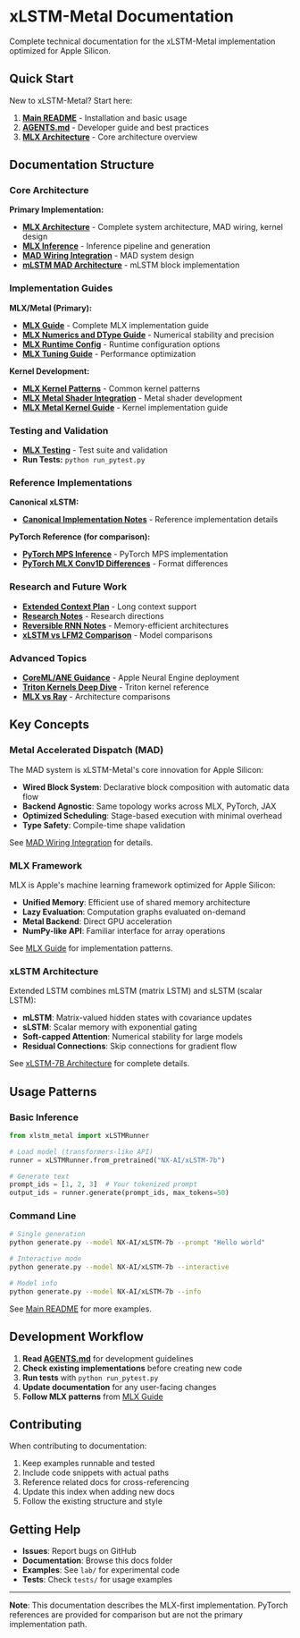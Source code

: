 # xLSTM-Metal Documentation

Complete technical documentation for the xLSTM-Metal implementation optimized for Apple Silicon.

## Quick Start

New to xLSTM-Metal? Start here:

1. **[Main README](../README.md)** - Installation and basic usage
2. **[AGENTS.md](../AGENTS.md)** - Developer guide and best practices
3. **[MLX Architecture](porting/mlx_metal/XLSTM_MLX_ARCHITECTURE.md)** - Core architecture overview

## Documentation Structure

### Core Architecture

**Primary Implementation:**
- **[MLX Architecture](porting/mlx_metal/XLSTM_MLX_ARCHITECTURE.md)** - Complete system architecture, MAD wiring, kernel design
- **[MLX Inference](porting/mlx_metal/MLX_INFERENCE_ARCHITECTURE.md)** - Inference pipeline and generation
- **[MAD Wiring Integration](components/mad/MAD_WIRING_INTEGRATION.md)** - MAD system design
- **[mLSTM MAD Architecture](components/mad/MAD_MLSTM_ARCHITECTURE.md)** - mLSTM block implementation

### Implementation Guides

**MLX/Metal (Primary):**
- **[MLX Guide](porting/mlx_metal/mlx_guide.md)** - Complete MLX implementation guide
- **[MLX Numerics and DType Guide](porting/mlx_metal/MLX_NUMERICS_AND_DTYPE_GUIDE.md)** - Numerical stability and precision
- **[MLX Runtime Config](porting/mlx_metal/MLX_RUNTIME_CONFIG.md)** - Runtime configuration options
- **[MLX Tuning Guide](porting/mlx_metal/MLX_TUNING_GUIDE.md)** - Performance optimization

**Kernel Development:**
- **[MLX Kernel Patterns](components/kernels/MLX_KERNEL_PATTERNS.md)** - Common kernel patterns
- **[MLX Metal Shader Integration](components/kernels/MLX_METAL_SHADER_INTEGRATION.md)** - Metal shader development
- **[MLX Metal Kernel Guide](components/kernels/MLX_Metal_Kernel_Guide.md)** - Kernel implementation guide

### Testing and Validation

- **[MLX Testing](porting/mlx_metal/MLX_TESTING.md)** - Test suite and validation
- **Run Tests:** `python run_pytest.py`

### Reference Implementations

**Canonical xLSTM:**
- **[Canonical Implementation Notes](porting/CANONICAL_XLSTM_IMPLEMENTATION_NOTES.md)** - Reference implementation details

**PyTorch Reference (for comparison):**
- **[PyTorch MPS Inference](porting/pytorch_mps/PYTORCH_MPS_INFERENCE_ARCHITECTURE.md)** - PyTorch MPS implementation
- **[PyTorch MLX Conv1D Differences](porting/pytorch_mps/PYTORCH_MLX_CONV1D_DIFFERENCES.md)** - Format differences

### Research and Future Work

- **[Extended Context Plan](plan/EXTENDED_CONTEXT_PLAN.md)** - Long context support
- **[Research Notes](plan/RESEARCH_NOTES.md)** - Research directions
- **[Reversible RNN Notes](plan/REVERSIBLE_RNN_NOTES.md)** - Memory-efficient architectures
- **[xLSTM vs LFM2 Comparison](plan/xLSTM_vs_LFM2_Comparison.md)** - Model comparisons

### Advanced Topics

- **[CoreML/ANE Guidance](porting/coreml/ane_guidance.md)** - Apple Neural Engine deployment
- **[Triton Kernels Deep Dive](components/kernels/TRITON_KERNELS_DEEP_DIVE.md)** - Triton kernel reference
- **[MLX vs Ray](porting/mlx_metal/MLX_VS_RAY.md)** - Architecture comparisons

## Key Concepts

### Metal Accelerated Dispatch (MAD)

The MAD system is xLSTM-Metal's core innovation for Apple Silicon:

- **Wired Block System**: Declarative block composition with automatic data flow
- **Backend Agnostic**: Same topology works across MLX, PyTorch, JAX
- **Optimized Scheduling**: Stage-based execution with minimal overhead
- **Type Safety**: Compile-time shape validation

See [MAD Wiring Integration](components/mad/MAD_WIRING_INTEGRATION.md) for details.

### MLX Framework

MLX is Apple's machine learning framework optimized for Apple Silicon:

- **Unified Memory**: Efficient use of shared memory architecture
- **Lazy Evaluation**: Computation graphs evaluated on-demand
- **Metal Backend**: Direct GPU acceleration
- **NumPy-like API**: Familiar interface for array operations

See [MLX Guide](porting/mlx_metal/mlx_guide.md) for implementation patterns.

### xLSTM Architecture

Extended LSTM combines mLSTM (matrix LSTM) and sLSTM (scalar LSTM):

- **mLSTM**: Matrix-valued hidden states with covariance updates
- **sLSTM**: Scalar memory with exponential gating
- **Soft-capped Attention**: Numerical stability for large models
- **Residual Connections**: Skip connections for gradient flow

See [xLSTM-7B Architecture](porting/mlx_metal/XLSTM_MLX_ARCHITECTURE.md) for complete details.

## Usage Patterns

### Basic Inference

```python
from xlstm_metal import xLSTMRunner

# Load model (transformers-like API)
runner = xLSTMRunner.from_pretrained("NX-AI/xLSTM-7b")

# Generate text
prompt_ids = [1, 2, 3]  # Your tokenized prompt
output_ids = runner.generate(prompt_ids, max_tokens=50)
```

### Command Line

```bash
# Single generation
python generate.py --model NX-AI/xLSTM-7b --prompt "Hello world"

# Interactive mode
python generate.py --model NX-AI/xLSTM-7b --interactive

# Model info
python generate.py --model NX-AI/xLSTM-7b --info
```

See [Main README](../README.md) for more examples.

## Development Workflow

1. **Read [AGENTS.md](../AGENTS.md)** for development guidelines
2. **Check existing implementations** before creating new code
3. **Run tests** with `python run_pytest.py`
4. **Update documentation** for any user-facing changes
5. **Follow MLX patterns** from [MLX Guide](porting/mlx_metal/mlx_guide.md)

## Contributing

When contributing to documentation:

1. Keep examples runnable and tested
2. Include code snippets with actual paths
3. Reference related docs for cross-referencing
4. Update this index when adding new docs
5. Follow the existing structure and style

## Getting Help

- **Issues**: Report bugs on GitHub
- **Documentation**: Browse this docs folder
- **Examples**: See `lab/` for experimental code
- **Tests**: Check `tests/` for usage examples

---

**Note**: This documentation describes the MLX-first implementation. PyTorch references are provided for comparison but are not the primary implementation path.
